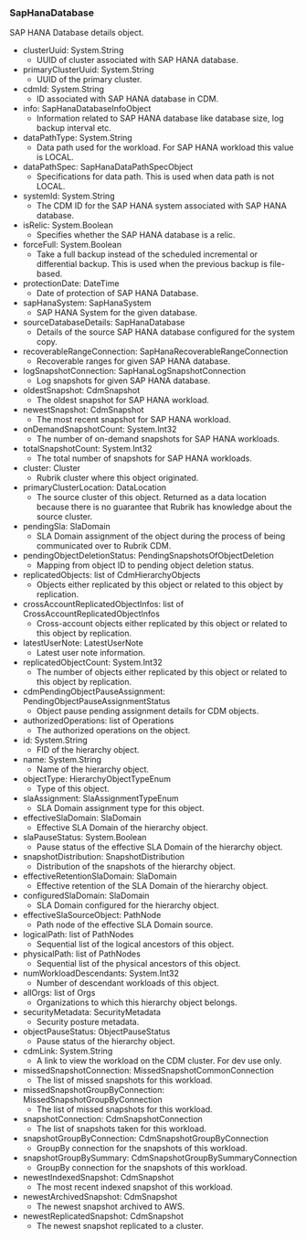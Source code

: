 ### SapHanaDatabase
SAP HANA Database details object.

- clusterUuid: System.String
  - UUID of cluster associated with SAP HANA database.
- primaryClusterUuid: System.String
  - UUID of the primary cluster.
- cdmId: System.String
  - ID associated with SAP HANA database in CDM.
- info: SapHanaDatabaseInfoObject
  - Information related to SAP HANA database like database size, log backup interval etc.
- dataPathType: System.String
  - Data path used for the workload. For SAP HANA workload this value is LOCAL.
- dataPathSpec: SapHanaDataPathSpecObject
  - Specifications for data path. This is used when data path is not LOCAL.
- systemId: System.String
  - The CDM ID for the SAP HANA system associated with SAP HANA database.
- isRelic: System.Boolean
  - Specifies whether the SAP HANA database is a relic.
- forceFull: System.Boolean
  - Take a full backup instead of the scheduled incremental or differential backup. This is used when the previous backup is file-based.
- protectionDate: DateTime
  - Date of protection of SAP HANA Database.
- sapHanaSystem: SapHanaSystem
  - SAP HANA System for the given database.
- sourceDatabaseDetails: SapHanaDatabase
  - Details of the source SAP HANA database configured for the system copy.
- recoverableRangeConnection: SapHanaRecoverableRangeConnection
  - Recoverable ranges for given SAP HANA database.
- logSnapshotConnection: SapHanaLogSnapshotConnection
  - Log snapshots for given SAP HANA database.
- oldestSnapshot: CdmSnapshot
  - The oldest snapshot for SAP HANA workload.
- newestSnapshot: CdmSnapshot
  - The most recent snapshot for SAP HANA workload.
- onDemandSnapshotCount: System.Int32
  - The number of on-demand snapshots for SAP HANA workloads.
- totalSnapshotCount: System.Int32
  - The total number of snapshots for SAP HANA workloads.
- cluster: Cluster
  - Rubrik cluster where this object originated.
- primaryClusterLocation: DataLocation
  - The source cluster of this object. Returned as a data location because there is no guarantee that Rubrik has knowledge about the source cluster.
- pendingSla: SlaDomain
  - SLA Domain assignment of the object during the process of being communicated over to Rubrik CDM.
- pendingObjectDeletionStatus: PendingSnapshotsOfObjectDeletion
  - Mapping from object ID to pending object deletion status.
- replicatedObjects: list of CdmHierarchyObjects
  - Objects either replicated by this object or related to this object by replication.
- crossAccountReplicatedObjectInfos: list of CrossAccountReplicatedObjectInfos
  - Cross-account objects either replicated by this object or related to this object by replication.
- latestUserNote: LatestUserNote
  - Latest user note information.
- replicatedObjectCount: System.Int32
  - The number of objects either replicated by this object or related to this object by replication.
- cdmPendingObjectPauseAssignment: PendingObjectPauseAssignmentStatus
  - Object pause pending assignment details for CDM objects.
- authorizedOperations: list of Operations
  - The authorized operations on the object.
- id: System.String
  - FID of the hierarchy object.
- name: System.String
  - Name of the hierarchy object.
- objectType: HierarchyObjectTypeEnum
  - Type of this object.
- slaAssignment: SlaAssignmentTypeEnum
  - SLA Domain assignment type for this object.
- effectiveSlaDomain: SlaDomain
  - Effective SLA Domain of the hierarchy object.
- slaPauseStatus: System.Boolean
  - Pause status of the effective SLA Domain of the hierarchy object.
- snapshotDistribution: SnapshotDistribution
  - Distribution of the snapshots of the hierarchy object.
- effectiveRetentionSlaDomain: SlaDomain
  - Effective retention of the SLA Domain of the hierarchy object.
- configuredSlaDomain: SlaDomain
  - SLA Domain configured for the hierarchy object.
- effectiveSlaSourceObject: PathNode
  - Path node of the effective SLA Domain source.
- logicalPath: list of PathNodes
  - Sequential list of the logical ancestors of this object.
- physicalPath: list of PathNodes
  - Sequential list of the physical ancestors of this object.
- numWorkloadDescendants: System.Int32
  - Number of descendant workloads of this object.
- allOrgs: list of Orgs
  - Organizations to which this hierarchy object belongs.
- securityMetadata: SecurityMetadata
  - Security posture metadata.
- objectPauseStatus: ObjectPauseStatus
  - Pause status of the hierarchy object.
- cdmLink: System.String
  - A link to view the workload on the CDM cluster. For dev use only.
- missedSnapshotConnection: MissedSnapshotCommonConnection
  - The list of missed snapshots for this workload.
- missedSnapshotGroupByConnection: MissedSnapshotGroupByConnection
  - The list of missed snapshots for this workload.
- snapshotConnection: CdmSnapshotConnection
  - The list of snapshots taken for this workload.
- snapshotGroupByConnection: CdmSnapshotGroupByConnection
  - GroupBy connection for the snapshots of this workload.
- snapshotGroupBySummary: CdmSnapshotGroupBySummaryConnection
  - GroupBy connection for the snapshots of this workload.
- newestIndexedSnapshot: CdmSnapshot
  - The most recent indexed snapshot of this workload.
- newestArchivedSnapshot: CdmSnapshot
  - The newest snapshot archived to AWS.
- newestReplicatedSnapshot: CdmSnapshot
  - The newest snapshot replicated to a cluster.
